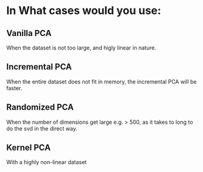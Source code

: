 # In What cases would you use:
## Vanilla PCA
When the dataset is not too large, and higly linear in nature.

## Incremental PCA
When the entire dataset does not fit in memory, the incremental PCA will be faster.

## Randomized PCA
When the number of dimensions get large e.g. > 500, as it takes to long to do the svd in the direct way.

## Kernel PCA
With a highly non-linear dataset

